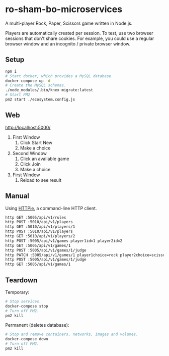 # ro-sham-bo-microservices

A multi-player Rock, Paper, Scissors game written in Node.js.

Players are automatically created per session. To test, use two browser sessions that don't share cookies. For example, you could use a regular browser window and an incognito / private browser window.

## Setup

```bash
npm i
# Start docker, which provides a MySQL database.
docker-compose up -d
# Create the MySQL schemas.
./node_modules/.bin/knex migrate:latest
# Start PM2
pm2 start ./ecosystem.config.js
```

## Web

[http://localhost:5000/]()

1. First Window
    1. Click Start New
    2. Make a choice
2. Second Window
    1. Click an available game
    2. Click Join
    3. Make a choice
3. First Window
    1. Reload to see result 

## Manual

Using [HTTPie](https://httpie.org/), a command-line HTTP client.

```bash
http GET :5005/api/v1/rules
http POST :5010/api/v1/players
http GET :5010/api/v1/players/1
http POST :5010/api/v1/players
http GET :5010/api/v1/players/2
http POST :5005/api/v1/games player1id=1 player2id=2
http GET :5005/api/v1/games/1
http POST :5005/api/v1/games/1/judge
http PATCH :5005/api/v1/games/1 player1choice=rock player2choice=scissors
http POST :5005/api/v1/games/1/judge
http GET :5005/api/v1/games/1
```

## Teardown

Temporary:

```bash
# Stop services.
docker-compose stop
# Turn off PM2.
pm2 kill
```

Permanent (deletes database):

```bash
# Stop and remove containers, networks, images and volumes.
docker-compose down
# Turn off PM2.
pm2 kill
```
